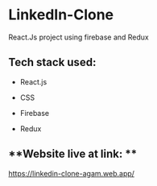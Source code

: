 # LinkedIn-Clone
React.Js project using firebase and Redux

## **Tech stack used:**
- React.js
* CSS
+ Firebase
- Redux

## **Website live at link: **
https://linkedin-clone-agam.web.app/

